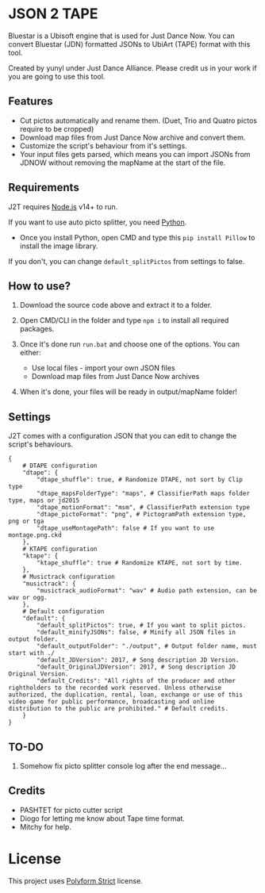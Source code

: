 # JSON 2 TAPE

Bluestar is a Ubisoft engine that is used for Just Dance Now.
You can convert Bluestar (JDN) formatted JSONs to UbiArt (TAPE) format with this tool.
 
Created by yunyl under Just Dance Alliance.
Please credit us in your work if you are going to use this tool.

## Features
- Cut pictos automatically and rename them. (Duet, Trio and Quatro pictos require to be cropped)
- Download map files from Just Dance Now archive and convert them.
- Customize the script's behaviour from it's settings.
- Your input files gets parsed, which means you can import JSONs from JDNOW without removing the mapName at the start of the file.

## Requirements
J2T requires [Node.js](https://nodejs.org/) v14+ to run.

If you want to use auto picto splitter, you need [Python](https://python.org).
 - Once you install Python, open CMD and type this `pip install Pillow` to install the image library.

If you don't, you can change `default_splitPictos` from settings to false.

## How to use?
1. Download the source code above and extract it to a folder.
2. Open CMD/CLI in the folder and type `npm i` to install all required packages.
3. Once it's done run `run.bat` and choose one of the options. 
    You can either:
    - Use local files - import your own JSON files
    - Download map files from Just Dance Now archives

4. When it's done, your files will be ready in output/mapName folder!

## Settings
J2T comes with a configuration JSON that you can edit to change the script's behaviours.
```
{
    # DTAPE configuration
    "dtape": {
        "dtape_shuffle": true, # Randomize DTAPE, not sort by Clip type
        "dtape_mapsFolderType": "maps", # ClassifierPath maps folder type, maps or jd2015
        "dtape_motionFormat": "msm", # ClassifierPath extension type
        "dtape_pictoFormat": "png", # PictogramPath extension type, png or tga
        "dtape_useMontagePath": false # If you want to use montage.png.ckd
    },
    # KTAPE configuration
    "ktape": {
        "ktape_shuffle": true # Randomize KTAPE, not sort by time.
    },
    # Musictrack configuration
    "musictrack": {
        "musictrack_audioFormat": "wav" # Audio path extension, can be wav or ogg.
    },
    # Default configuration
    "default": {
        "default_splitPictos": true, # If you want to split pictos.
        "default_minifyJSONs": false, # Minify all JSON files in output folder.
        "default_outputFolder": "./output", # Output folder name, must start with ./
        "default_JDVersion": 2017, # Song description JD Version.
        "default_OriginalJDVersion": 2017, # Song description JD Original Version.
        "default_Credits": "All rights of the producer and other rightholders to the recorded work reserved. Unless otherwise authorized, the duplication, rental, loan, exchange or use of this video game for public performance, broadcasting and online distribution to the public are prohibited." # Default credits.
    }
}
```

## TO-DO
1. Somehow fix picto splitter console log after the end message...

## Credits
- PASHTET for picto cutter script
- Diogo for letting me know about Tape time format.
- Mitchy for help.

# License
This project uses [Polyform Strict](https://polyformproject.org/licenses/strict/1.0.0) license.

